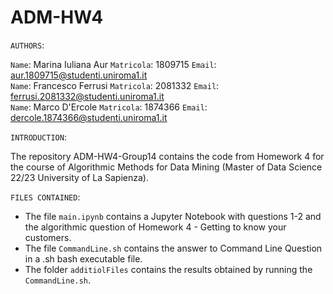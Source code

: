 # ADM-HW4

`AUTHORS`:

`Name`: Marina Iuliana Aur   `Matricola`: 1809715 `Email`: aur.1809715@studenti.uniroma1.it <br>
`Name`: Francesco Ferrusi `Matricola`: 2081332 `Email`: ferrusi.2081332@studenti.uniroma1.it <br>
`Name`: Marco D'Ercole  `Matricola`: 1874366 `Email`: dercole.1874366@studenti.uniroma1.it <br>

`INTRODUCTION`:

The repository ADM-HW4-Group14 contains the code from Homework 4 for the course of Algorithmic Methods for Data Mining (Master of Data Science 22/23 University of La Sapienza).

`FILES CONTAINED`:

* The file `main.ipynb` contains a Jupyter Notebook with questions 1-2 and the algorithmic question of Homework 4 - Getting to know your customers.
* The file `CommandLine.sh` contains the answer to Command Line Question in a .sh bash executable file.
* The folder `additiolFiles`  contains the results obtained by running the `CommandLine.sh`.
